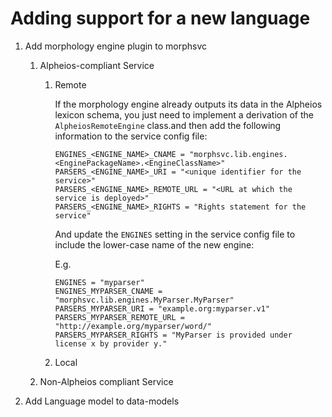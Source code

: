 # Adding support for a new language

1. Add morphology engine plugin to morphsvc

    1. Alpheios-compliant Service

        1. Remote

            If the morphology engine already outputs its data in the Alpheios lexicon schema, you just need to 
            implement a derivation of the `AlpheiosRemoteEngine` class.and then add the following information to the 
            service config file:
            
            ```
            ENGINES_<ENGINE_NAME>_CNAME = "morphsvc.lib.engines.<EnginePackageName>.<EngineClassName>"
            PARSERS_<ENGINE_NAME>_URI = "<unique identifier for the service>"
            PARSERS_<ENGINE_NAME>_REMOTE_URL = "<URL at which the service is deployed>"
            PARSERS_<ENGINE_NAME>_RIGHTS = "Rights statement for the service"
            ```
            
            And update the `ENGINES` setting in the service config file to include the lower-case name of the new engine:
                        
            E.g. 
            
            ```
            ENGINES = "myparser"
            ENGINES_MYPARSER_CNAME = "morphsvc.lib.engines.MyParser.MyParser"
            PARSERS_MYPARSER_URI = "example.org:myparser.v1"
            PARSERS_MYPARSER_REMOTE_URL = "http://example.org/myparser/word/"
            PARSERS_MYPARSER_RIGHTS = "MyParser is provided under license x by provider y."
            ```

        1. Local

    1. Non-Alpheios compliant Service

1. Add Language model to data-models
